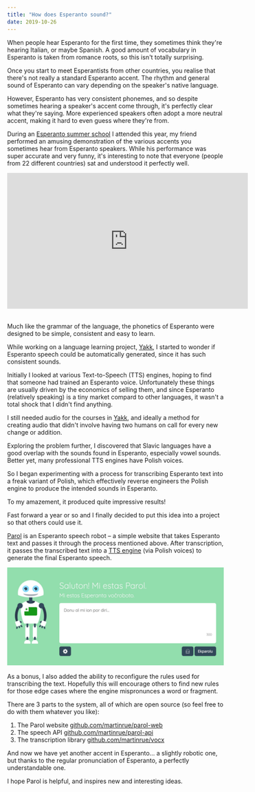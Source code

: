 ```yaml
---
title: "How does Esperanto sound?"
date: 2019-10-26
---
```


When people hear Esperanto for the first time, they sometimes think they're hearing Italian, or maybe Spanish. A good amount of vocabulary in Esperanto is taken from romance roots, so this isn't totally surprising.

Once you start to meet Esperantists from other countries, you realise that there's not really a standard Esperanto accent. The rhythm and general sound of Esperanto can vary depending on the speaker's native language.

However, Esperanto has very consistent phonemes, and so despite sometimes hearing a speaker's accent come through, it's perfectly clear what they're saying. More experienced speakers often adopt a more neutral accent, making it hard to even guess where they're from.

During an [Esperanto summer school](https://ses.ikso.net/2019/en) I attended this year, my friend performed an amusing demonstration of the various accents you sometimes hear from Esperanto speakers. While his performance was super accurate and very funny, it's interesting to note that everyone (people from 22 different countries) sat and understood it perfectly well.

<iframe width="560" height="315" src="https://www.youtube.com/embed/hWPQc_UKyPU?start=1" frameborder="0" allow="accelerometer; autoplay; encrypted-media; gyroscope; picture-in-picture" allowfullscreen style="margin-bottom: 15px;"></iframe>

Much like the grammar of the language, the phonetics of Esperanto were designed to be simple, consistent and easy to learn.

While working on a language learning project, [Yakk](https://yakk.app), I started to wonder if Esperanto speech could be automatically generated, since it has such consistent sounds.

Initially I looked at various Text-to-Speech (TTS) engines, hoping to find that someone had trained an Esperanto voice. Unfortunately these things are usually driven by the economics of selling them, and since Esperanto (relatively speaking) is a tiny market compard to other languages, it wasn't a total shock that I didn't find anything.

I still needed audio for the courses in [Yakk](https://yakk.app), and ideally a method for creating audio that didn't involve having two humans on call for every new change or addition.

Exploring the problem further, I discovered that Slavic languages have a good overlap with the sounds found in Esperanto, especially vowel sounds. Better yet, many professional TTS engines have Polish voices.

So I began experimenting with a process for transcribing Esperanto text into a freak variant of Polish, which effectively reverse engineers the Polish engine to produce the intended sounds in Esperanto.

To my amazement, it produced quite impressive results!

Fast forward a year or so and I finally decided to put this idea into a project so that others could use it.

[Parol](https://parol.martinrue.com) is an Esperanto speech robot – a simple website that takes Esperanto text and passes it through the process mentioned above. After transcription, it passes the transcribed text into a [TTS engine](https://aws.amazon.com/polly) (via Polish voices) to generate the final Esperanto speech.

[![Image of Parol website](/images/esperanto/parol.png)](https://parol.martinrue.com)

As a bonus, I also added the ability to reconfigure the rules used for transcribing the text. Hopefully this will encourage others to find new rules for those edge cases where the engine mispronunces a word or fragment.

There are 3 parts to the system, all of which are open source (so feel free to do with them whatever you like):

1. The Parol website [github.com/martinrue/parol-web](https://github.com/martinrue/parol-web)
2. The speech API [github.com/martinrue/parol-api](https://github.com/martinrue/parol-api)
3. The transcription library [github.com/martinrue/vocx](https://github.com/martinrue/vocx)

And now we have yet another accent in Esperanto... a slightly robotic one, but thanks to the regular pronunciation of Esperanto, a perfectly understandable one.

I hope Parol is helpful, and inspires new and interesting ideas.
